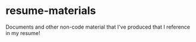 # resume-materials
Documents and other non-code material that I've produced that I reference in my resume!
